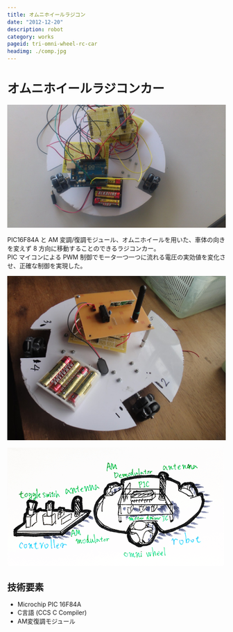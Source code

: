 ```yaml
---
title: オムニホイールラジコン
date: "2012-12-20"
description: robot
category: works
pageid: tri-omni-wheel-rc-car
headimg: ./comp.jpg
---
```


# オムニホイールラジコンカー

![プロトタイプ](./prototype.jpg "プロトタイプ")

PIC16F84A と AM 変調/復調モジュール、オムニホイールを用いた、車体の向きを変えず 8 方向に移動することのできるラジコンカー。  
PIC マイコンによる PWM 制御でモータ一つ一つに流れる電圧の実効値を変化させ、正確な制御を実現した。

![完成品](./comp.jpg "完成品")

![イメージ](./mock.png "イメージ")

## 技術要素

- Microchip PIC 16F84A
- C言語 (CCS C Compiler)
- AM変復調モジュール
